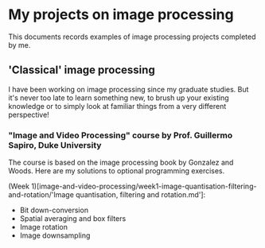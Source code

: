 ﻿# My projects on image processing

This documents records examples of image processing projects completed by me. 

## 'Classical' image processing 
I have been working on image processing since my graduate studies. But it's never too late to learn something new, to brush up your existing knowledge or to simply look at familiar things from a very different perspective!

### "Image and Video Processing" course by Prof. Guillermo Sapiro, Duke University

The course is based on the image processing book by Gonzalez and Woods. Here are my solutions to optional programming exercises.

(Week 1)[image-and-video-processing/week1-image-quantisation-filtering-and-rotation/'Image quantisation, filtering and rotation.md']: 
* Bit down-conversion
* Spatial averaging and box filters
* Image rotation
* Image downsampling
